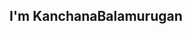 ## I'm KanchanaBalamurugan

<!--
**kanchanabalamurugan/kanchanabalamurugan** is a ✨ _special_ ✨ repository because its `README.md` (this file) appears on your GitHub profile.

Here are some ideas to get you started:

- 🔭 I’m currently working on various projects related to web development, Java programming, cybersecurity, and data management.  
- 🌱 I’m currently learning advanced Java, Firebase, web security tools, and C programming concepts.  
- 👯 I’m looking to collaborate on software development, web applications, and cybersecurity research.  
- 🤔 I’m looking for help with optimizing Java programs, database management, and advanced web security techniques.  
- 💬 Ask me about Java, Firebase, cybersecurity tools, and web development.  
- 📫 How to reach me:[kanchanabalamurugan497@gmail.com]   
- ⚡ Fun fact: I enjoy experimenting with new technologies and have organized tech events like "Race and Code"! 🚀  
-->
